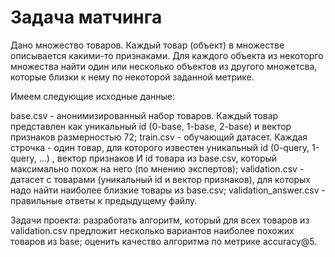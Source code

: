 # Задача матчинга

Дано множество товаров. Каждый товар (объект) в множестве описывается какими-то признаками. Для каждого объекта из некоторго множества найти один или несколько объектов из другого множетсва, которые близки к нему по некоторой заданной метрике.

Имеем следующие исходные данные:

base.csv - анонимизированный набор товаров. Каждый товар представлен как уникальный id (0-base, 1-base, 2-base) и вектор признаков размерностью 72;
train.csv - обучающий датасет. Каждая строчка - один товар, для которого известен уникальный id (0-query, 1-query, …) , вектор признаков И id товара из base.csv, который максимально похож на него (по мнению экспертов);
validation.csv - датасет с товарами (уникальный id и вектор признаков), для которых надо найти наиболее близкие товары из base.csv;
validation_answer.csv - правильные ответы к предыдущему файлу.

Задачи проекта:
разработать алгоритм, который для всех товаров из validation.csv предложит несколько вариантов наиболее похожих товаров из base;
оценить качество алгоритма по метрике accuracy@5.
